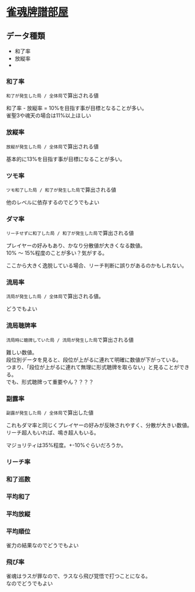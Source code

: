 # [雀魂牌譜部屋](https://amae-koromo.sapk.ch/)

## データ種類

- 和了率
- 放縦率
-

### 和了率

`和了が発生した局 / 全体局`で算出される値

和了率 - 放縦率 = 10%を目指す事が目標となることが多い。  
雀聖3や魂天の場合は11%以上ほしい

### 放縦率

`放縦が発生した局 / 全体局`で算出される値

基本的に13%を目指す事が目標になることが多い。

### ツモ率

`ツモ和了した局 / 和了が発生した局`で算出される値

他のレベルに依存するのでどうでもよい

### ダマ率

`リーチせずに和了した局 / 和了が発生した局`で算出される値

プレイヤーの好みもあり、かなり分散値が大きくなる数値。  
10% ～ 15%程度のことが多い？気がする。  

ここから大きく逸脱している場合、リーチ判断に誤りがあるのかもしれない。

### 流局率

`流局が発生した局 / 全体局`で算出される値。

どうでもよい

### 流局聴牌率

`流局時に聴牌していた局 / 流局が発生した局`で算出される値

難しい数値。  
段位別データを見ると、段位が上がるに連れて明確に数値が下がっている。  
つまり、「段位が上がるに連れて無理に形式聴牌を取らない」と見ることができる。  
でも、形式聴牌って重要やん？？？？

### 副露率

`副露が発生した局 / 全体局`で算出した値

これもダマ率と同じくプレイヤーの好みが反映されやすく、分散が大きい数値。  
リーチ超人もいれば、鳴き超人もいる。

マジョリティは35%程度。+-10%ぐらいだろうか。

### リーチ率

### 和了巡数

### 平均和了

### 平均放縦

### 平均順位

雀力の結果なのでどうでもよい

### 飛び率

雀魂はラスが罪なので、ラスなら飛び覚悟で打つことになる。  
なのでどうでもよい
